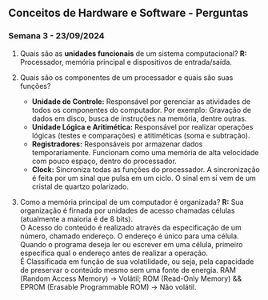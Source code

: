 ## Conceitos de Hardware e Software - Perguntas
### Semana 3 - 23/09/2024
1. Quais são as **unidades funcionais** de um sistema computacional?
    **R:** Processador, memória principal e dispositivos de entrada/saída.

2. Quais são os componentes de um processador e quais são suas funções?
    - **Unidade de Controle:** Responsável por gerenciar as atividades de todos os componentes do computador. Por exemplo: Gravação de dados em disco, busca de instruções na memória, dentre outras.
    - **Unidade Lógica e Aritimética:** Responsável por realizar operações lógicas (testes e comparações) e atitiméticas (soma e subtração).
    - **Registradores:** Responsáveis por armazenar dados temporariamente. Funcionam como uma memória de alta velocidade com pouco espaço, dentro do processador.
    - **Clock:** Sincroniza todas as funções do processador. A sincronização é feita por um sinal que pulsa em um ciclo. O sinal em si vem de um cristal de quartzo polarizado.

3. Como a memória principal de um computador é organizada?
    **R:** Sua organização é firnada por unidades de acesso chamadas células (atualmente a maioria é de 8 bits). <br>O Acesso do conteúdo é realizado através da especificação de um número, chamado endereço. O endereço é único para uma célula. Quando o programa deseja ler ou escrever em uma célula, primeiro especifica qual o endereço antes de realizar a operação. <br>É Classificada em função de sua volatilidade, ou seja, pela capacidade de preservar o conteúdo mesmo sem uma fonte de energia. RAM (Random Access Memory) -> Volátil; ROM (Read-Only Memory) && EPROM (Erasable Programmable ROM) -> Não volátil.